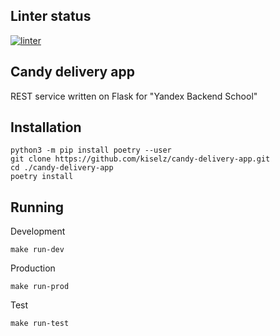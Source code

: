 ## Linter status
[![linter](https://github.com/kiselz/candy-delivery-app/actions/workflows/flake8.yml/badge.svg)](https://github.com/kiselz/candy-delivery-app/actions/workflows/flake8.yml)

## Candy delivery app
REST service written on Flask for "Yandex Backend School"

## Installation
```
python3 -m pip install poetry --user
git clone https://github.com/kiselz/candy-delivery-app.git
cd ./candy-delivery-app
poetry install
```

## Running
Development
```
make run-dev
```
Production
```
make run-prod
```
Test
```
make run-test
```
